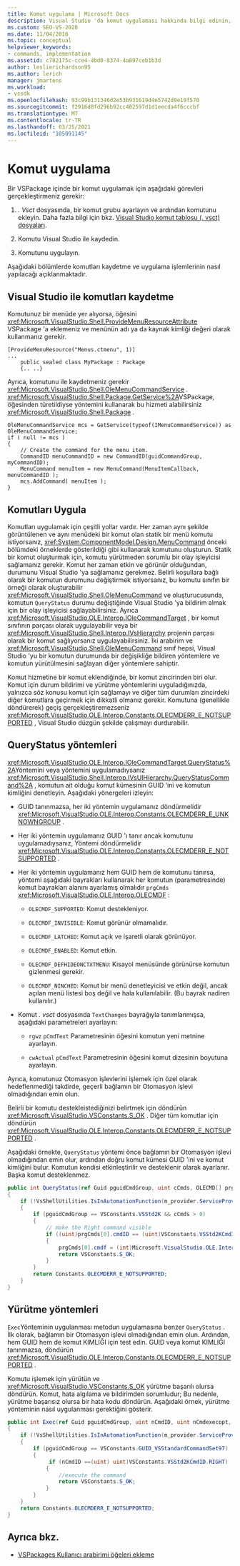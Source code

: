 ```yaml
---
title: Komut uygulama | Microsoft Docs
description: Visual Studio 'da komut uygulaması hakkında bilgi edinin, VSPackage 'ta bir komut grubunu ayarlama, bu gruba bir komut ekleme, komutu kaydetme ve uygulamayı uygulama hakkında bilgi edinin.
ms.custom: SEO-VS-2020
ms.date: 11/04/2016
ms.topic: conceptual
helpviewer_keywords:
- commands, implementation
ms.assetid: c782175c-cce4-4bd0-8374-4a897ceb1b3d
author: leslierichardson95
ms.author: lerich
manager: jmartens
ms.workload:
- vssdk
ms.openlocfilehash: 93c99b131340d2e53b931619d4e5742d9e19f570
ms.sourcegitcommit: f2916d8fd296b92cc402597d1d1eecda4f6cccbf
ms.translationtype: MT
ms.contentlocale: tr-TR
ms.lasthandoff: 03/25/2021
ms.locfileid: "105091145"
---
```

# <a name="command-implementation"></a>Komut uygulama
Bir VSPackage içinde bir komut uygulamak için aşağıdaki görevleri gerçekleştirmeniz gerekir:

1. *. Vsct* dosyasında, bir komut grubu ayarlayın ve ardından komutunu ekleyin. Daha fazla bilgi için bkz. [Visual Studio komut tablosu (. vsct) dosyaları](../../extensibility/internals/visual-studio-command-table-dot-vsct-files.md).

2. Komutu Visual Studio ile kaydedin.

3. Komutunu uygulayın.

Aşağıdaki bölümlerde komutları kaydetme ve uygulama işlemlerinin nasıl yapılacağı açıklanmaktadır.

## <a name="register-commands-with-visual-studio"></a>Visual Studio ile komutları kaydetme
 Komutunuz bir menüde yer alıyorsa, öğesini <xref:Microsoft.VisualStudio.Shell.ProvideMenuResourceAttribute> VSPackage 'a eklemeniz ve menünün adı ya da kaynak kimliği değeri olarak kullanmanız gerekir.

```
[ProvideMenuResource("Menus.ctmenu", 1)]
...
    public sealed class MyPackage : Package
    {.. ..}

```

 Ayrıca, komutunu ile kaydetmeniz gerekir <xref:Microsoft.VisualStudio.Shell.OleMenuCommandService> . <xref:Microsoft.VisualStudio.Shell.Package.GetService%2A>VSPackage, öğesinden türetildiyse yöntemini kullanarak bu hizmeti alabilirsiniz <xref:Microsoft.VisualStudio.Shell.Package> .

```
OleMenuCommandService mcs = GetService(typeof(IMenuCommandService)) as OleMenuCommandService;
if ( null != mcs )
{
    // Create the command for the menu item.
    CommandID menuCommandID = new CommandID(guidCommandGroup, myCommandID);
    MenuCommand menuItem = new MenuCommand(MenuItemCallback, menuCommandID );
    mcs.AddCommand( menuItem );
}

```

## <a name="implement-commands"></a>Komutları Uygula
 Komutları uygulamak için çeşitli yollar vardır. Her zaman aynı şekilde görüntülenen ve aynı menüdeki bir komut olan statik bir menü komutu istiyorsanız, <xref:System.ComponentModel.Design.MenuCommand> önceki bölümdeki örneklerde gösterildiği gibi kullanarak komutunu oluşturun. Statik bir komut oluşturmak için, komutu yürütmeden sorumlu bir olay işleyicisi sağlamanız gerekir. Komut her zaman etkin ve görünür olduğundan, durumunu Visual Studio 'ya sağlamanız gerekmez. Belirli koşullara bağlı olarak bir komutun durumunu değiştirmek istiyorsanız, bu komutu sınıfın bir örneği olarak oluşturabilir <xref:Microsoft.VisualStudio.Shell.OleMenuCommand> ve oluşturucusunda, komutun `QueryStatus` durumu değiştiğinde Visual Studio 'ya bildirim almak için bir olay işleyicisi sağlayabilirsiniz. Ayrıca <xref:Microsoft.VisualStudio.OLE.Interop.IOleCommandTarget> , bir komut sınıfının parçası olarak uygulayabilir veya bir <xref:Microsoft.VisualStudio.Shell.Interop.IVsHierarchy> projenin parçası olarak bir komut sağlıyorsanız uygulayabilirsiniz. İki arabirim ve <xref:Microsoft.VisualStudio.Shell.OleMenuCommand> sınıf hepsi, Visual Studio 'yu bir komutun durumunda bir değişikliğe bildiren yöntemlere ve komutun yürütülmesini sağlayan diğer yöntemlere sahiptir.

 Komut hizmetine bir komut eklendiğinde, bir komut zincirinden biri olur. Komut için durum bildirimi ve yürütme yöntemlerini uyguladığınızda, yalnızca söz konusu komut için sağlamayı ve diğer tüm durumları zincirdeki diğer komutlara geçirmek için dikkatli olmanız gerekir. Komutuna (genellikle döndürerek) geçiş gerçekleştiremezseniz <xref:Microsoft.VisualStudio.OLE.Interop.Constants.OLECMDERR_E_NOTSUPPORTED> , Visual Studio düzgün şekilde çalışmayı durdurabilir.

## <a name="querystatus-methods"></a>QueryStatus yöntemleri
 <xref:Microsoft.VisualStudio.OLE.Interop.IOleCommandTarget.QueryStatus%2A>Yöntemini veya yöntemini uygulamadıysanız <xref:Microsoft.VisualStudio.Shell.Interop.IVsUIHierarchy.QueryStatusCommand%2A> , komutun ait olduğu komut kümesinin GUID 'ini ve komutun kimliğini denetleyin. Aşağıdaki yönergeleri izleyin:

- GUID tanınmazsa, her iki yöntemin uygulamanız döndürmelidir <xref:Microsoft.VisualStudio.OLE.Interop.Constants.OLECMDERR_E_UNKNOWNGROUP> .

- Her iki yöntemin uygulamanız GUID 'ı tanır ancak komutunu uygulamadıysanız, Yöntemi döndürmelidir <xref:Microsoft.VisualStudio.OLE.Interop.Constants.OLECMDERR_E_NOTSUPPORTED> .

- Her iki yöntemin uygulamanız hem GUID hem de komutunu tanırsa, yöntemi aşağıdaki bayrakları kullanarak her komutun (parametresinde) komut bayrakları alanını ayarlamış olmalıdır `prgCmds` <xref:Microsoft.VisualStudio.OLE.Interop.OLECMDF> :

  - `OLECMDF_SUPPORTED`: Komut destekleniyor.

  - `OLECMDF_INVISIBLE`: Komut görünür olmamalıdır.

  - `OLECMDF_LATCHED`: Komut açık ve işaretli olarak görünüyor.

  - `OLECMDF_ENABLED`: Komut etkin.

  - `OLECMDF_DEFHIDEONCTXTMENU`: Kısayol menüsünde görünürse komutun gizlenmesi gerekir.

  - `OLECMDF_NINCHED`: Komut bir menü denetleyicisi ve etkin değil, ancak açılan menü listesi boş değil ve hala kullanılabilir. (Bu bayrak nadiren kullanılır.)

- Komut *. vsct* dosyasında `TextChanges` bayrağıyla tanımlanmışsa, aşağıdaki parametreleri ayarlayın:

  - `rgwz` `pCmdText` Parametresinin öğesini komutun yeni metnine ayarlayın.

  - `cwActual` `pCmdText` Parametresinin öğesini komut dizesinin boyutuna ayarlayın.

Ayrıca, komutunuz Otomasyon işlevlerini işlemek için özel olarak hedeflenmediği takdirde, geçerli bağlamın bir Otomasyon işlevi olmadığından emin olun.

Belirli bir komutu destekleistediğinizi belirtmek için döndürün <xref:Microsoft.VisualStudio.VSConstants.S_OK> . Diğer tüm komutlar için döndürün <xref:Microsoft.VisualStudio.OLE.Interop.Constants.OLECMDERR_E_NOTSUPPORTED> .

Aşağıdaki örnekte, `QueryStatus` yöntemi önce bağlamın bir Otomasyon işlevi olmadığından emin olur, ardından doğru komut kümesi GUID 'ini ve komut kimliğini bulur. Komutun kendisi etkinleştirilir ve desteklenir olarak ayarlanır. Başka komut desteklenmez.

```csharp
public int QueryStatus(ref Guid pguidCmdGroup, uint cCmds, OLECMD[] prgCmds, IntPtr pCmdText)
{
    if (!VsShellUtilities.IsInAutomationFunction(m_provider.ServiceProvider))
    {
        if (pguidCmdGroup == VSConstants.VSStd2K && cCmds > 0)
        {
            // make the Right command visible
            if ((uint)prgCmds[0].cmdID == (uint)VSConstants.VSStd2KCmdID.RIGHT)
            {
                prgCmds[0].cmdf = (int)Microsoft.VisualStudio.OLE.Interop.Constants.MSOCMDF_ENABLED | (int)Microsoft.VisualStudio.OLE.Interop.Constants.MSOCMDF_SUPPORTED;
                return VSConstants.S_OK;
            }
        }
        return Constants.OLECMDERR_E_NOTSUPPORTED;
    }
}
```

## <a name="execution-methods"></a>Yürütme yöntemleri
 `Exec`Yönteminin uygulanması metodun uygulamasına benzer `QueryStatus` . İlk olarak, bağlamın bir Otomasyon işlevi olmadığından emin olun. Ardından, hem GUID hem de komut KIMLIĞI için test edin. GUID veya komut KIMLIĞI tanınmazsa, döndürün <xref:Microsoft.VisualStudio.OLE.Interop.Constants.OLECMDERR_E_NOTSUPPORTED> .

 Komutu işlemek için yürütün ve <xref:Microsoft.VisualStudio.VSConstants.S_OK> yürütme başarılı olursa döndürün. Komut, hata algılama ve bildirimden sorumludur; Bu nedenle, yürütme başarısız olursa bir hata kodu döndürün. Aşağıdaki örnek, yürütme yönteminin nasıl uygulanması gerektiğini gösterir.

```csharp
public int Exec(ref Guid pguidCmdGroup, uint nCmdID, uint nCmdexecopt, IntPtr pvaIn, IntPtr pvaOut)
{
    if (!VsShellUtilities.IsInAutomationFunction(m_provider.ServiceProvider))
    {
        if (pguidCmdGroup == VSConstants.GUID_VSStandardCommandSet97)
        {
             if (nCmdID ==(uint) uint)VSConstants.VSStd2KCmdID.RIGHT)
            {
                //execute the command
                return VSConstants.S_OK;
            }
        }
    }
    return Constants.OLECMDERR_E_NOTSUPPORTED;
}
```

## <a name="see-also"></a>Ayrıca bkz.

- [VSPackages Kullanıcı arabirimi öğeleri ekleme](../../extensibility/internals/how-vspackages-add-user-interface-elements.md)
